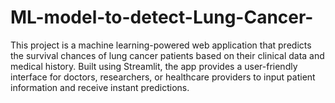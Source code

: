 # ML-model-to-detect-Lung-Cancer-
This project is a machine learning-powered web application that predicts the survival chances of lung cancer patients based on their clinical data and medical history. Built using Streamlit, the app provides a user-friendly interface for doctors, researchers, or healthcare providers to input patient information and receive instant predictions.
